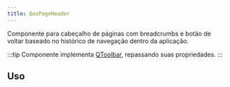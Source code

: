 ```yaml
---
title: QasPageHeader
---
```


Componente para cabeçalho de páginas com breadcrumbs e botão de voltar baseado no histórico de navegação dentro da aplicação.

<doc-api file="page-header/QasPageHeader" name="QasPageHeader" />

:::tip
Componente implementa [QToolbar](https://quasar.dev/vue-components/toolbar#introduction), repassando suas propriedades.
:::

## Uso

<doc-example file="QasPageHeader/Basic" title="Básico" />
<doc-example file="QasPageHeader/BreadcrumbsEllipsis" title="Ellipsis" />
<doc-example file="QasPageHeader/WithMoreLevels" title="Breadcrumbs com muitos níveis" />
<doc-example file="QasPageHeader/HeaderActionsWithButton" title="Com QasHeaderActions e QasBtn" />
<doc-example file="QasPageHeader/HeaderActionsWithActionsMenu" title="Com QasHeaderActions e QasActionsMenu" />
<doc-example file="QasPageHeader/WithBottomSlot" title="Com slot Bottom" />
